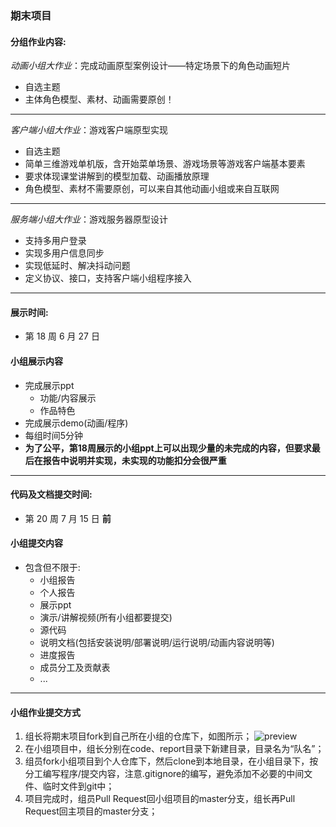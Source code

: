 ### 期末项目
#### 分组作业内容:
*动画小组大作业*：完成动画原型案例设计——特定场景下的角色动画短片
  * 自选主题
  * 主体角色模型、素材、动画需要原创！
----
*客户端小组大作业*：游戏客户端原型实现
  * 自选主题
  * 简单三维游戏单机版，含开始菜单场景、游戏场景等游戏客户端基本要素
  * 要求体现课堂讲解到的模型加载、动画播放原理
  * 角色模型、素材不需要原创，可以来自其他动画小组或来自互联网
----
*服务端小组大作业*：游戏服务器原型设计
  * 支持多用户登录
  * 实现多用户信息同步
  * 实现低延时、解决抖动问题
  * 定义协议、接口，支持客户端小组程序接入
----
#### 展示时间:
* 第 18 周 6 月 27 日
#### 小组展示内容
- 完成展示ppt
    - 功能/内容展示
    - 作品特色
- 完成展示demo(动画/程序)
- 每组时间5分钟
-  **为了公平，第18周展示的小组ppt上可以出现少量的未完成的内容，但要求最后在报告中说明并实现，未实现的功能扣分会很严重**
----
#### 代码及文档提交时间:
* 第 20 周 7 月 15 日 **前** 
#### 小组提交内容
- 包含但不限于:
    - 小组报告
    - 个人报告
    - 展示ppt
    - 演示/讲解视频(所有小组都要提交)
    - 源代码
    - 说明文档(包括安装说明/部署说明/运行说明/动画内容说明等)
    - 进度报告
    - 成员分工及贡献表
    - ...
----
#### 小组作业提交方式
1.  组长将期末项目fork到自己所在小组的仓库下，如图所示；
![preview](https://gitee.com/code_sysu/midterm_project/raw/master/manual/images/fork.png)
2.  在小组项目中，组长分别在code、report目录下新建目录，目录名为“队名”；
3.  组员fork小组项目到个人仓库下，然后clone到本地目录，在小组目录下，按分工编写程序/提交内容，注意.gitignore的编写，避免添加不必要的中间文件、临时文件到git中；
4.  项目完成时，组员Pull Request回小组项目的master分支，组长再Pull Request回主项目的master分支；